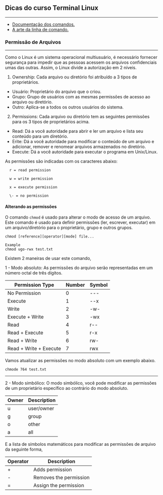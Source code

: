 ## Dicas do curso Terminal Linux
---

- [Documentação dos comandos.](https://github.com/fbadaro/101-linux-commands-ebook)
- [A arte da linha de comando.](https://github.com/jlevy/the-art-of-command-line/blob/master/README-pt.md)

### Permissão de Arquivos
---
Como o Linux é um sistema operacional multiusuário, é necessário fornecer segurança para impedir que as pessoas acessem os arquivos confidenciais umas das outras. Assim, o Linux divide a autorização em 2 níveis.

1. Ownership: Cada arquivo ou diretório foi atribuído a 3 tipos de proprietários.
- Usuário: Proprietário do arquivo que o criou. 
- Grupo: Grupo de usuários com as mesmas permissões de acesso ao arquivo ou diretório. 
- Outro: Aplica-se a todos os outros usuários do sistema.

2. Permissions: Cada arquivo ou diretório tem as seguintes permissões para os 3 tipos de proprietários acima.
- Read: Dá a você autoridade para abrir e ler um arquivo e lista seu conteúdo para um diretório.
- Erite: Dá a você autoridade para modificar o conteúdo de um arquivo e adicionar, remover e renomear arquivos armazenados no diretório.
- Execute: Dá a você autoridade para executar o programa em Unix/Linux.

As permissões são indicadas com os caracteres abaixo:

```
  r = read permission

  w = write permission

  x = execute permission

  \- = no permission
```

#### Alterando as permissões
O comando `chmod` é usado para alterar o modo de acesso de um arquivo. Este comando é usado para definir permissões (ler, escrever, executar) em um arquivo/diretório para o proprietário, grupo e outros grupos.

```
chmod [reference][operator][mode] file...

Example
chmod ugo-rwx test.txt
```

Existem 2 maneiras de usar este comando,

1 - Modo absoluto: As permissões do arquivo serão representadas em um número octal de três dígitos.

| Permission Type | Number |  Symbol |
| ------------- | ----- | ----- |
| No Permission | 0 | --- |
| Execute | 1 | --x |
| Write | 2 | -w- |
| Execute + Write | 3 | -wx |
| Read | 4 | r-- |
| Read + Execute | 5 | r-x |
| Read + Write | 6 | rw- |
| Read + Write + Execute | 7 | rwx |

Vamos atualizar as permissões no modo absoluto com um exemplo abaixo.

```
chmode 764 test.txt
```
---

2 - Modo simbólico: O modo simbólico, você pode modificar as permissões de um proprietário específico ao contrário do modo absoluto.

| Owner | Description |
| ----- | ----- |
| u | user/owner |
| g | group |
| o | other |
| a | all |

E a lista de símbolos matemáticos para modificar as permissões de arquivo da seguinte forma,

| Operator | Description |
| ------------- | ----- |
| + | Adds permission |
| - | Removes the permission |
| = | Assign the permission |